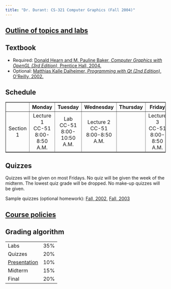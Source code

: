 ```yaml
---
title: "Dr. Durant: CS-321 Computer Graphics (Fall 2004)"
---
```


## <a href="outline.html">Outline of topics and labs</a>

## Textbook

* Required: [Donald
  Hearn and M. Pauline Baker, *Computer Graphics with OpenGL (3rd Edition)*, Prentice Hall, 2004.](https://www.amazon.com/exec/obidos/tg/detail/-/0130153907/)
* Optional: [Matthias
  Kalle Dalheimer, *Programming with Qt (2nd Edition)*, O'Reilly, 2002.](https://www.amazon.com/exec/obidos/tg/detail/-/0596000642/)

## Schedule

<table border>
<tr>
    <td></td>
    <th>Monday</th>
    <th>Tuesday</th>
    <th>Wednesday</th>
    <th>Thursday</th>
    <th>Friday</th>
</tr>
<tr align="center">
    <td>Section 1</td>
    <td>Lecture 1<br>CC-51<br>8:00-8:50 A.M.</td>
    <td>Lab<br>CC-51<br>8:00-10:50 A.M.</td>
    <td>Lecture 2<br>CC-51<br>8:00-8:50 A.M.</td>
    <td>&nbsp;</td>
    <td>Lecture 3<br>CC-51<br>8:00-8:50 A.M.</td>
</tr>

</table>

## Quizzes

Quizzes will be given on most Fridays. No quiz will be given the week of the midterm. The lowest
quiz grade will be dropped. No make-up quizzes will be given.

Sample quizzes (optional homework):
<a href="quiz-f02.pdf">Fall, 2002</a>,
<a href="quiz-f03.pdf">Fall, 2003</a>

## <a href="../policies.html">Course policies</a>

## Grading algorithm

<table>
<tr><td>Labs</td>           <td align="right">35%</td></tr>
<tr><td>Quizzes</td>        <td align="right">20%</td></tr>
<tr><td><a href="presentations.html">Presentation</a></td>
                            <td align="right">10%</td></tr>
<tr><td>Midterm</td>        <td align="right">15%</td></tr>
<tr><td>Final</td>          <td align="right">20%</td></tr>
</table>
